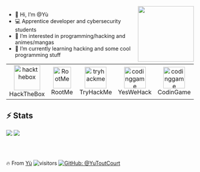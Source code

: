 <img  width="150" align="right" src="https://pbs.twimg.com/media/EyNX1CpXEAENhDg?format=jpg&name=large">

- 👋 Hi, I’m @Yù
- 💻 Apprentice developer and cybersecurity students
- 👀 I’m interested in programming/hacking and animes/mangas
- 🌱 I’m currently learning hacking and some cool programming stuff

<table>
  <tr>
    <td align="center" width="96">
      <a href="https://app.hackthebox.com/users/796022">
        <img src="https://pbs.twimg.com/profile_images/1610589411682418690/GBT-ZJlC_400x400.jpg" width="70" height="68" alt="hackthebox" />
      </a>
      <br>HackTheBox
    </td>
    <td align="center" width="96">
      <a href="https://www.root-me.org/Yu">
        <img src="https://pro.root-me.org/squelettes/images/RMP_logo_blanc.png" width="48" height="58" alt="RootMe" />
      </a>
      <br>RootMe
    </td>
      <td align="center" width="96">
      <a href="https://tryhackme.com/p/Wongt8">
        <img src="https://tryhackme-images.s3.amazonaws.com/user-avatars/af7feb2c43a2c7d5f111b98ccbd15048.png" width="58" height="58" alt="tryhackme" />
      </a>
      <br>TryHackMe
    </td>
    </td>
      <td align="center" width="96">
      <a href="https://yeswehack.com/hunters/yutoutcourt">
        <img src="https://cdn-yeswehack.com/user/avatar/default_image" width="58" height="58" alt="codinggame" />
      </a>
      <br>YesWeHack
    </td>
    </td>
      <td align="center" width="96">
      <a href="https://www.codingame.com/profile/8198db70fd0eab477f3c9c5edafcd5c08785223">
        <img src="https://cdn.worldvectorlogo.com/logos/codingame-1.svg" width="58" height="58" alt="codinggame" />
      </a>
      <br>CodinGame
    </td>
    
</table>

## ⚡ Stats

<img  src="https://github-readme-stats.vercel.app/api?username=YuToutCourt&show_icons=true&theme=radical"/>

<img src="https://github-readme-stats.vercel.app/api/top-langs/?username=YuToutCourt&hide=html"/>

</br></br>

🔥 From [Yù](https://github.com/YuToutCourt)
![visitors](https://visitor-badge.glitch.me/badge?page_id=YuToutCourt)
[![GitHub: @YuToutCourt](https://img.shields.io/github/followers/YuToutCourt?label=follow&style=social)](https://github.com/YuToutCourt)


<!---
YuToutCourt/YuToutCourt is a ✨ special ✨ repository because its `README.md` (this file) appears on your GitHub profile.
You can click the Preview link to take a look at your changes.
--->
